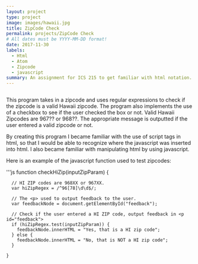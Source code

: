 ```yaml
---
layout: project
type: project
image: images/hawaii.jpg
title: ZipCode Check
permalink: projects/ZipCode Check
# All dates must be YYYY-MM-DD format!
date: 2017-11-30
labels:
  - Html
  - Atom
  - Zipcode
  - javascript
summary: An assignment for ICS 215 to get familiar with html notation. 
---
```


<img class="" src="">

This program takes in a zipcode and uses regular expressions to check if the zipcode is a valid Hawaii zipcode.
The program also implements the use of a checkbox to see if the user checked the box or not. Valid Hawaii Zipcodes are
967?? or 968??. The appropriate message is outputted if the user entered a valid zipcode or not.

By creating this program I became familiar with the use of script tags in html, so that I would be able to recognize where
the javascript was inserted into html. I also became familiar with manipulating html by using javascript.

Here is an example of the javascript function used to test zipcodes:

'''js
function checkHiZip(inputZipParam) {

      // HI ZIP codes are 968XX or 967XX.
      var hiZipRegex = /^96[78]\d\d$/;

      // The <p> used to output feedback to the user.
      var feedbackNode = document.getElementById("feedback");

      // Check if the user entered a HI ZIP code, output feedback in <p id="feedback">
      if (hiZipRegex.test(inputZipParam)) {
        feedbackNode.innerHTML = "Yes, that is a HI zip code";
      } else {
        feedbackNode.innerHTML = "No, that is NOT a HI zip code";
      }

    }


